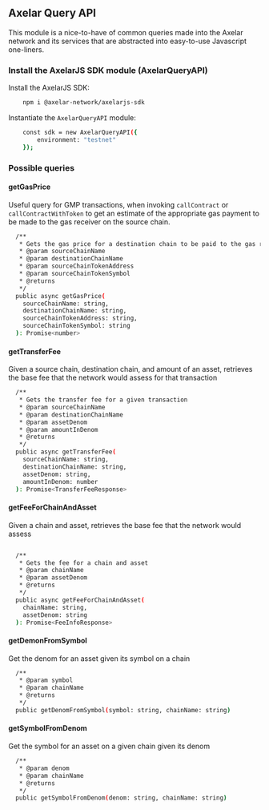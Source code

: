 
## Axelar Query API

This module is a nice-to-have of common queries made into the Axelar network and its services that are abstracted into easy-to-use Javascript one-liners. 

### Install the AxelarJS SDK module (AxelarQueryAPI)

Install the AxelarJS SDK:

```bash
    npm i @axelar-network/axelarjs-sdk
```

Instantiate the `AxelarQueryAPI` module:

```bash
    const sdk = new AxelarQueryAPI({
        environment: "testnet"
    });
```

### Possible queries

#### getGasPrice

Useful query for GMP transactions, when invoking `callContract` or `callContractWithToken` to get an estimate of the appropriate gas payment to be made to the gas receiver on the source chain. 

```bash
  /** 
   * Gets the gas price for a destination chain to be paid to the gas receiver on a source chain
   * @param sourceChainName
   * @param destinationChainName
   * @param sourceChainTokenAddress
   * @param sourceChainTokenSymbol
   * @returns
   */
  public async getGasPrice(
    sourceChainName: string,
    destinationChainName: string,
    sourceChainTokenAddress: string,
    sourceChainTokenSymbol: string
  ): Promise<number>
```

#### getTransferFee

Given a source chain, destination chain, and amount of an asset, retrieves the base fee that the network would assess for that transaction

```bash
  /**
   * Gets the transfer fee for a given transaction
   * @param sourceChainName
   * @param destinationChainName
   * @param assetDenom
   * @param amountInDenom
   * @returns
   */
  public async getTransferFee(
    sourceChainName: string,
    destinationChainName: string,
    assetDenom: string,
    amountInDenom: number
  ): Promise<TransferFeeResponse>
```

#### getFeeForChainAndAsset

Given a chain and asset, retrieves the base fee that the network would assess

```bash

  /**
   * Gets the fee for a chain and asset
   * @param chainName
   * @param assetDenom
   * @returns
   */
  public async getFeeForChainAndAsset(
    chainName: string,
    assetDenom: string
  ): Promise<FeeInfoResponse> 
```

#### getDemonFromSymbol

Get the denom for an asset given its symbol on a chain

```bash
  /**
   * @param symbol 
   * @param chainName 
   * @returns 
   */
  public getDenomFromSymbol(symbol: string, chainName: string)
```

#### getSymbolFromDenom

Get the symbol for an asset on a given chain given its denom

```bash
  /**
   * @param denom 
   * @param chainName 
   * @returns 
   */
  public getSymbolFromDenom(denom: string, chainName: string)
```